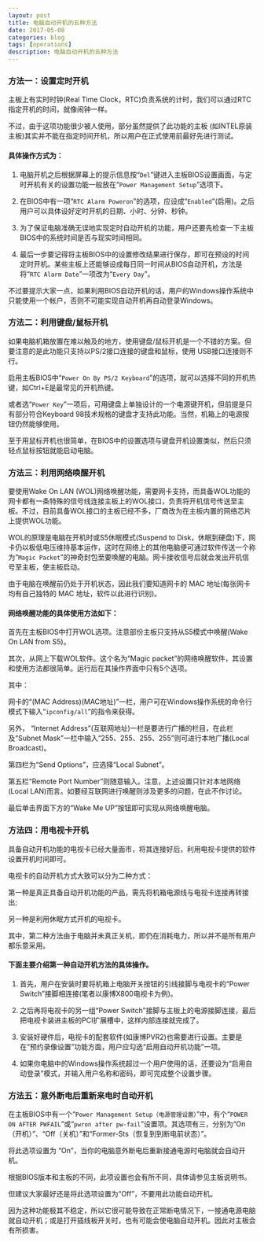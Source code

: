 ```yaml
---
layout: post
title: 电脑自动开机的五种方法
date: 2017-05-08
categories: blog
tags: [operations]
description: 电脑自动开机的五种方法
---
```


### 方法一：设置定时开机

主板上有实时时钟(Real Time Clock，RTC)负责系统的计时，我们可以通过RTC指定开机的时间，就像闹钟一样。

不过，由于这项功能很少被人使用，部分虽然提供了此功能的主板 (如INTEL原装主板)其实并不能在指定时间开机，所以用户在正式使用前最好先进行测试。

#### 具体操作方式为：

1. 电脑开机之后根据屏幕上的提示信息按“`Del`”键进入主板BIOS设置画面，与定时开机有关的设置功能一般放在“`Power Management Setup`”选项下。

2. 在BIOS中有一项“`RTC Alarm Poweron`”的选项，应设成“`Enabled`”(启用)。之后用户可以具体设好定时开机的日期、小时、分钟、秒钟。

3. 为了保证电脑准确无误地实现定时自动开机的功能，用户还要先检查一下主板BIOS中的系统时间是否与现实时间相同。

4. 最后一步要记得将主板BIOS中的设置修改结果进行保存，即可在预设的时间定时开机。某些主板上还能够设成每日同一时间从BIOS自动开机，方法是将“`RTC Alarm Date`”一项改为“`Every Day`”。

不过要提示大家一点，如果利用BIOS自动开机的话，用户的Windows操作系统中只能使用一个帐户，否则不可能实现自动开机再自动登录Windows。

### 方法二：利用键盘/鼠标开机

如果电脑机箱放置在难以触及的地方，使用键盘/鼠标开机是一个不错的方案。但要注意的是此功能只支持以PS/2接口连接的键盘和鼠标，使用 USB接口连接则不行。

启用主板BIOS中“`Power On By PS/2 Keyboard`”的选项，就可以选择不同的开机热键，如Ctrl+E是最常见的开机热键。

或者选“`Power Key`”一项后，可用键盘上单独设计的一个电源键开机，但前提是只有部分符合Keyboard 98技术规格的键盘才支持此功能。当然，机箱上的电源按钮仍然能够使用。

至于用鼠标开机也很简单，在BIOS中的设置选项与键盘开机设置类似，然后只须轻点鼠标按钮就能启动电脑。

### 方法三：利用网络唤醒开机

要使用Wake On LAN (WOL)网络唤醒功能，需要网卡支持，而具备WOL功能的网卡都有一条特殊的信号线连接主板上的WOL接口，负责将开机信号传送至主板。不过，目前具备WOL接口的主板已经不多，厂商改为在主板内置的网络芯片上提供WOL功能。

WOL的原理是电脑在开机时或S5休眠模式(Suspend to Disk，休眠到硬盘)下，网卡仍以极低电压维持基本运作，这时在网络上的其他电脑便可通过软件传送一个称为“`Magic Packet`”的神奇封包至要唤醒的电脑。网卡接收信号后就会发出开机信号至主板，使主板启动。

由于电脑在唤醒前仍处于开机状态，因此我们要知道网卡的 MAC 地址(每张网卡均有自己独特的 MAC 地址，软件以此进行识别)。

#### 网络唤醒功能的具体使用方法如下：

首先在主板BIOS中打开WOL选项。注意部份主板只支持从S5模式中唤醒(Wake On LAN from S5)。

其次，从网上下载WOL软件。这个名为“Magic packet”的网络唤醒软件，其设置和使用方法都很简单。运行后在其操作界面中只有5个选项。

其中：

网卡的“(MAC Address)(MAC地址)”一栏，用户可在Windows操作系统的命令行模式下输入“`ipconfig/all`”的指令来获得。

另外， “Internet Address”(互联网地址)一栏是要进行广播的栏目，在此栏及“Subnet Mask”一栏中输入“255、255、255、255”则可进行本地广播(Local Broadcast)。

第四栏为“Send Options”，应选择“Local Subnet”。

第五栏“Remote Port Number”则随意输入。注意，上述设置只针对本地网络(Local LAN)而言。如要经互联网进行唤醒则涉及更多的问题，在此不作讨论。

最后单击界面下方的“Wake Me UP”按钮即可实现从网络唤醒电脑。

### 方法四：用电视卡开机

具备自动开机功能的电视卡已经大量面市，将其连接好后，利用电视卡提供的软件设置开机时间即可。

电视卡的自动开机方式大致可以分为二种方式：

第一种是真正具备自动开机功能的产品，需先将机箱电源线与电视卡连接再转接出;

另一种是利用休眠方式开机的电视卡。

其中，第二种方法由于电脑并未真正关机，即仍在消耗电力，所以并不是所有用户都乐意采用。

#### 下面主要介绍第一种自动开机方法的具体操作。

1. 首先，用户在安装时要将机箱上电脑开关按钮的引线接脚与电视卡的“Power Switch”接脚相连接(笔者以康博X800电视卡为例)。

2. 之后再将电视卡的另一组“Power Switch”接脚与主板上的电源接脚连接，最后把电视卡装进主板的PCI扩展槽中，这样内部连接就完成了。

3. 安装好硬件后，电视卡的配套软件(如康博PVR2)也需要进行设置。主要是在“预约录像设置”功能方面，用户应勾选“启用自动开机功能”一项。

4. 如果你电脑中的Windows操作系统超过一个用户使用的话，还要设为“启用自动登录”模式，并输入用户名称和密码，即可完成整个设置步骤。

### 方法五：意外断电后重新来电时自动开机

在主板BIOS中有一个“`Power Management Setup（电源管理设置）`”中，有个“`POWER ON AFTER PWFAIL`”或“`pwron after pw-fail`”设置项。其选项有三，分别为“On（开机）”、“Off（关机）”和“Former-Sts（恢复到到断电前状态）”。

将此选项设置为 “On”，当你的电脑意外断电后重新接通电源时电脑就会自动开机。

根据BIOS版本和主板的不同，此项设置也会有所不同，具体请参见主板说明书。

但建议大家最好还是将此选项设置为“Off”，不要用此功能自动开机。

因为这种功能极其不稳定，所以它很可能导致在正常断电情况下，一接通电源电脑就自动开机；或是打开插线板开关时，也有可能会使电脑自动开机。因此对主板会有所损害。